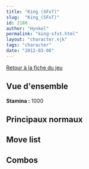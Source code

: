 ```yaml
---
title: "King (SFxT)"
slug:  "King_(SFxT)"
id: 2188
author: "Hynkel"
permalink: "king-sfxt.html"
layout: "character.njk"
tags: "character"
date: "2012-03-08"
---
```


[Retour à la fiche du jeu](Street_Fighter_x_Tekken)

## Vue d'ensemble

**Stamina :** 1000

## Principaux normaux

## Move list

## Combos
